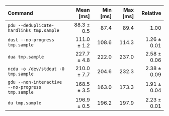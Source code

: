 | Command | Mean [ms] | Min [ms] | Max [ms] | Relative |
|:---|---:|---:|---:|---:|
| `pdu --deduplicate-hardlinks tmp.sample` | 88.3 ± 0.5 | 87.4 | 89.4 | 1.00 |
| `dust --no-progress tmp.sample` | 111.0 ± 1.2 | 108.6 | 114.3 | 1.26 ± 0.01 |
| `dua tmp.sample` | 227.7 ± 4.8 | 222.0 | 237.0 | 2.58 ± 0.06 |
| `ncdu -o /dev/stdout -0 tmp.sample` | 210.0 ± 7.7 | 204.6 | 232.3 | 2.38 ± 0.09 |
| `gdu --non-interactive --no-progress tmp.sample` | 168.5 ± 3.5 | 163.0 | 173.3 | 1.91 ± 0.04 |
| `du tmp.sample` | 196.9 ± 0.5 | 196.2 | 197.9 | 2.23 ± 0.01 |
